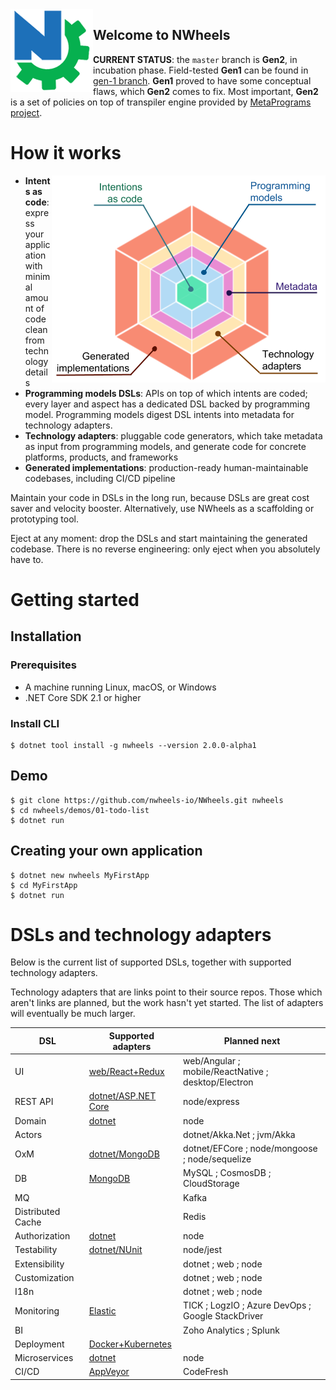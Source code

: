 <img align="left" src="docs/images/logo-132.png"/>

## Welcome to NWheels

**CURRENT STATUS**: the `master` branch is **Gen2**, in incubation phase. Field-tested **Gen1** can be found in  [gen-1 branch](https://github.com/nwheels-io/NWheels/tree/gen-1). **Gen1** proved to have some conceptual flaws, which **Gen2** comes to fix. Most important, **Gen2** is a set of policies on top of transpiler engine provided by [MetaPrograms project](https://github.com/nwheels-io/MetaPrograms).


# How it works

<img src="docs/images/nwheels-hexagon-2.png" align="right">

- **Intents as code**: express your application with minimal amount of code clean from technology details
- **Programming models DSLs**: APIs on top of which intents are coded; every layer and aspect has a dedicated DSL backed by programming model. Programming models digest DSL intents into metadata for technology adapters.
- **Technology adapters**: pluggable code generators, which take metadata as input from programming models, and generate code for concrete platforms, products, and frameworks
- **Generated implementations**: production-ready human-maintainable codebases, including CI/CD pipeline

Maintain your code in DSLs in the long run, because DSLs are great cost saver and velocity booster. Alternatively, use NWheels as a scaffolding or prototyping tool. 

Eject at any moment: drop the DSLs and start maintaining the generated codebase. There is no reverse engineering: only eject when you absolutely have to.

# Getting started

## Installation

### Prerequisites

- A machine running Linux, macOS, or Windows
- .NET Core SDK 2.1 or higher

### Install CLI

```
$ dotnet tool install -g nwheels --version 2.0.0-alpha1
```
## Demo

```
$ git clone https://github.com/nwheels-io/NWheels.git nwheels
$ cd nwheels/demos/01-todo-list
$ dotnet run
```
## Creating your own application

```
$ dotnet new nwheels MyFirstApp
$ cd MyFirstApp
$ dotnet run
```

# DSLs and technology adapters

Below is the current list of supported DSLs, together with supported technology adapters.

Technology adapters that are links point to their source repos. Those which aren't links are planned, but the work hasn't yet started. The list of adapters will eventually be much larger.

DSL|Supported adapters|Planned next
---|---|---
UI | [web/React+Redux]() | web/Angular ; mobile/ReactNative ; desktop/Electron
REST API | [dotnet/ASP.NET Core]() | node/express
Domain | [dotnet]() | node
Actors | | dotnet/Akka.Net ; jvm/Akka
OxM | [dotnet/MongoDB]() | dotnet/EFCore ; node/mongoose ; node/sequelize
DB | [MongoDB]() | MySQL ; CosmosDB ; CloudStorage | [Elastic]() | TICK ; 
MQ | | Kafka
Distributed Cache | | Redis
Authorization | [dotnet]() | node
Testability | [dotnet/NUnit]() | node/jest
Extensibility | | dotnet ; web ; node
Customization | | dotnet ; web ; node
I18n | | dotnet ; web ; node
Monitoring | [Elastic]() | TICK ; LogzIO ; Azure DevOps ; Google StackDriver
BI | | Zoho Analytics ; Splunk
Deployment | [Docker+Kubernetes]() |
Microservices | [dotnet]() | node
CI/CD | [AppVeyor]() | CodeFresh
